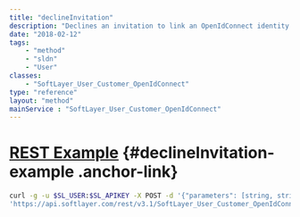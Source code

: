 ```yaml
---
title: "declineInvitation"
description: "Declines an invitation to link an OpenIdConnect identity to a SoftLayer (Atlas) identity and account. Note that this uses a registration code that is likely a one-time-use-only token, so if an invitation has already been processed (accepted or previously declined) it will not be possible to process it a second time. "
date: "2018-02-12"
tags:
    - "method"
    - "sldn"
    - "User"
classes:
    - "SoftLayer_User_Customer_OpenIdConnect"
type: "reference"
layout: "method"
mainService : "SoftLayer_User_Customer_OpenIdConnect"
---
```


# [REST Example](#declineInvitation-example) <a href="/article/rest/"><i class="fas fa-question"></i></a> {#declineInvitation-example .anchor-link} 
```bash
curl -g -u $SL_USER:$SL_APIKEY -X POST -d '{"parameters": [string, string]}' \
'https://api.softlayer.com/rest/v3.1/SoftLayer_User_Customer_OpenIdConnect/declineInvitation'
```

